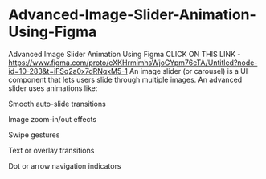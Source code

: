 # Advanced-Image-Slider-Animation-Using-Figma
Advanced Image Slider Animation Using Figma 
CLICK ON THIS LINK - https://www.figma.com/proto/eXKHrmimhsWjoGYpm76eTA/Untitled?node-id=10-283&t=iFSq2a0x7dRNqxM5-1 
An image slider (or carousel) is a UI component that lets users slide through multiple images. An advanced slider uses animations like:

Smooth auto-slide transitions

Image zoom-in/out effects

Swipe gestures

Text or overlay transitions

Dot or arrow navigation indicators
